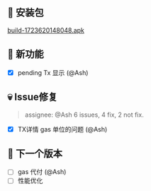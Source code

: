 ## 🚀 安装包

[build-1723620148048.apk](https://dalveywallet.s3.ap-northeast-1.amazonaws.com/release/apks/build-1723620148048.apk)

## 🎉 新功能

- [x] pending Tx 显示 (@Ash)

## 💀 Issue修复

> assignee: @Ash 6 issues, 4 fix, 2 not fix.

- [x] TX详情 gas 单位的问题 (@Ash)

## 📅 下一个版本

- [ ] gas 代付 (@Ash)
- [ ] 性能优化
